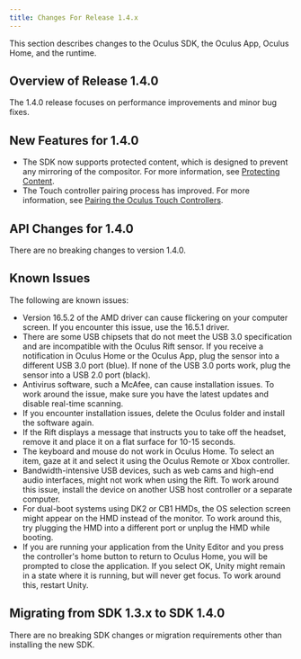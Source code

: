 ```yaml
---
title: Changes For Release 1.4.x
---
```

This section describes changes to the Oculus SDK, the Oculus App, Oculus Home, and the runtime.

## Overview of Release 1.4.0

The 1.4.0 release focuses on performance improvements and minor bug fixes. 

## New Features for 1.4.0

* The SDK now supports protected content, which is designed to prevent any mirroring of the compositor. For more information, see [Protecting Content](/documentation/pcsdk/latest/concepts/dg-render-advanced/#dg-render-advanced-protected-content "There are some cases where you only want the content to display on the headset. The protected content feature is designed to prevent any mirroring of the compositor.").
* The Touch controller pairing process has improved. For more information, see [Pairing the Oculus Touch Controllers](/documentation/pcsdk/latest/concepts/pairing-touch-controllers/ "After you receive your Touch Controllers, you need to pair them with the headset.").
## API Changes for 1.4.0

There are no breaking changes to version 1.4.0.

## Known Issues

The following are known issues:

* Version 16.5.2 of the AMD driver can cause flickering on your computer screen. If you encounter this issue, use the 16.5.1 driver.
* There are some USB chipsets that do not meet the USB 3.0 specification and are incompatible with the Oculus Rift sensor. If you receive a notification in Oculus Home or the Oculus App, plug the sensor into a different USB 3.0 port (blue). If none of the USB 3.0 ports work, plug the sensor into a USB 2.0 port (black). 
* Antivirus software, such a McAfee, can cause installation issues. To work around the issue, make sure you have the latest updates and disable real-time scanning.
* If you encounter installation issues, delete the Oculus folder and install the software again.
* If the Rift displays a message that instructs you to take off the headset, remove it and place it on a flat surface for 10-15 seconds.
* The keyboard and mouse do not work in Oculus Home. To select an item, gaze at it and select it using the Oculus Remote or Xbox controller.
* Bandwidth-intensive USB devices, such as web cams and high-end audio interfaces, might not work when using the Rift. To work around this issue, install the device on another USB host controller or a separate computer.
* For dual-boot systems using DK2 or CB1 HMDs, the OS selection screen might appear on the HMD instead of the monitor. To work around this, try plugging the HMD into a different port or unplug the HMD while booting.
* If you are running your application from the Unity Editor and you press the controller's home button to return to Oculus Home, you will be prompted to close the application. If you select OK, Unity might remain in a state where it is running, but will never get focus. To work around this, restart Unity.
## Migrating from SDK 1.3.x to SDK 1.4.0

There are no breaking SDK changes or migration requirements other than installing the new SDK.


